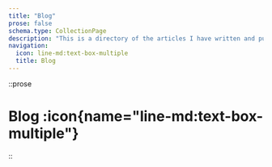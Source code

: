 ```yaml
---
title: "Blog"
prose: false
schema.type: CollectionPage
description: "This is a directory of the articles I have written and published that are sometimes updated."
navigation:
  icon: line-md:text-box-multiple
  title: Blog
---
```


::prose
# Blog :icon{name="line-md:text-box-multiple"}
::

<PostList />
